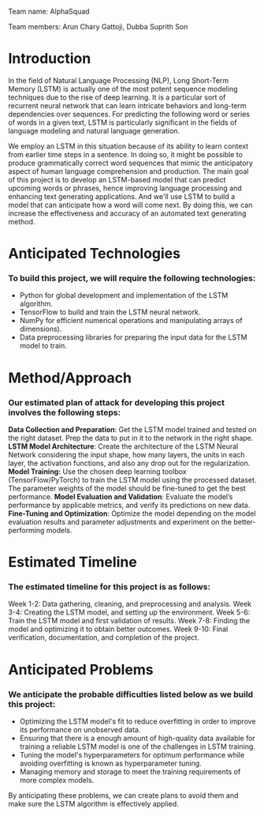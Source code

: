 Team name: AlphaSquad

Team members: Arun Chary Gattoji, Dubba Suprith Son

# Introduction

In the field of Natural Language Processing (NLP), Long Short-Term Memory (LSTM) is actually one of the most potent sequence modeling techniques due to the rise of deep learning. It is a particular sort of recurrent neural network that can learn intricate behaviors and long-term dependencies over sequences. For predicting the following word or series of words in a given text, LSTM is particularly significant in the fields of language modeling and natural language generation.

We employ an LSTM in this situation because of its ability to learn context from earlier time steps in a sentence. In doing so, it might be possible to produce grammatically correct word sequences that mimic the anticipatory aspect of human language comprehension and production. The main goal of this project is to develop an LSTM-based model that can predict upcoming words or phrases, hence improving language processing and enhancing text generating applications. And we'll use LSTM to build a model that can anticipate how a word will come next. By doing this, we can increase the effectiveness and accuracy of an automated text generating method.

# Anticipated Technologies

### To build this project, we will require the following technologies:

- Python for global development and implementation of the LSTM algorithm.
- TensorFlow to build and train the LSTM neural network.
- NumPy for efficient numerical operations and manipulating arrays of dimensions).
- Data preprocessing libraries for preparing the input data for the LSTM model to train.

# Method/Approach

### Our estimated plan of attack for developing this project involves the following steps:

**Data Collection and Preparation**: Get the LSTM model trained and tested on the right dataset. Prep the data to put in it to the network in the right shape.
**LSTM Model Architecture**: Create the architecture of the LSTM Neural Network considering the input shape, how many layers, the units in each layer, the activation functions, and also any drop out for the regularization.
**Model Training:** Use the chosen deep learning toolbox (TensorFlow/PyTorch) to train the LSTM model using the processed dataset. The parameter weights of the model should be fine-tuned to get the best performance.
**Model Evaluation and Validation**: Evaluate the model’s performance by applicable metrics, and verify its predictions on new data.
**Fine-Tuning and Optimization**: Optimize the model depending on the model evaluation results and parameter adjustments and experiment on the better-performing models.

# Estimated Timeline

### The estimated timeline for this project is as follows:

Week 1-2: Data gathering, cleaning, and preprocessing and analysis.
Week 3-4: Creating the LSTM model, and setting up the environment.
Week 5-6: Train the LSTM model and first validation of results.
Week 7-8: Finding the model and optimizing it to obtain better outcomes.
Week 9-10: Final verification, documentation, and completion of the project.

# Anticipated Problems

### We anticipate the probable difficulties listed below as we build this project:

- Optimizing the LSTM model's fit to reduce overfitting in order to improve its performance on unobserved data.
- Ensuring that there is a enough amount of high-quality data available for training a reliable LSTM model is one of the challenges in LSTM training.
- Tuning the model's hyperparameters for optimum performance while avoiding overfitting is known as hyperparameter tuning.
- Managing memory and storage to meet the training requirements of more complex models.

By anticipating these problems, we can create plans to avoid them and make sure the LSTM algorithm is effectively applied.

